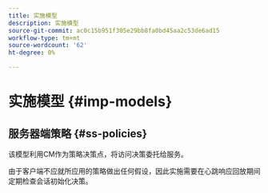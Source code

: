 ```yaml
---
title: 实施模型
description: 实施模型
source-git-commit: ac0c15b951f305e29bb8fa0bd45aa2c53de6ad15
workflow-type: tm+mt
source-wordcount: '62'
ht-degree: 0%

---
```



# 实施模型 {#imp-models}

## 服务器端策略 {#ss-policies}

该模型利用CM作为策略决策点，将访问决策委托给服务。

由于客户端不应就所应用的策略做出任何假设，因此实施需要在心跳响应回放期间定期检查会话初始化决策。
